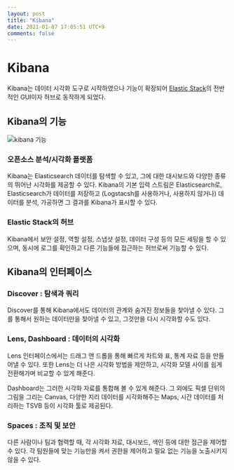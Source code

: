 ```yaml
---
layout: post
title: "Kibana"
date: 2021-01-07 17:05:51 UTC+9
comments: false
---
```


# Kibana
Kibana는 데이터 시각화 도구로 시작하였으나 기능이 확장되어 [Elastic Stack](intro.md)의 전반적인 GUI이자 허브로 동작하게 되었다. 

## Kibana의 기능

![kibana 기능](https://www.elastic.co/guide/en/kibana/current/images/intro-kibana.png)

### 오픈소스 분석/시각화 플랫폼
Kibana는 Elasticsearch 데이터를 탐색할 수 있고, 그에 대한 대시보드와 다양한 종류의 뛰어난 시각화를 제공할 수 있다. Kibana의 기본 입력 스트림은 Elasticsearch로, Elasticsearch가 데이터를 저장하고 (Logstacsh를 사용하거나, 사용하지 않거나) 데이터를 분석, 가공하면 그 결과를 Kibana가 표시할 수 있다.

### Elastic Stack의 허브
Kibana에서 보안 설정, 역할 설정, 스냅샷 설정, 데이터 구성 등의 모든 세팅을 할 수 있으며, 동시에 로그를 확인하고 다른 기능들에 접근하는 허브로써 기능할 수 있다.

## Kibana의 인터페이스

### Discover : 탐색과 쿼리
Discover를 통해 Kibana에서도 데이터의 관계와 숨겨진 정보들을 찾아낼 수 있다. 그를 통해서 원하는 데이터만을 찾아낼 수 있고, 그것만을 다시 시각화할 수도 있다.


### Lens, Dashboard : 데이터의 시각화
Lens 인터페이스에서는 드래그 앤 드롭을 통해 빠르게 차트와 표, 통계 자료 등을 만들어낼 수 있다. 또한 Lens는 더 나은 시각화 방법을 제안하고, 시각화 모델 사이를 쉽게 전환해가며 비교할 수 있게 해준다.

Dashboard는 그러한 시각화 자료를 통합해 볼 수 있게 해준다. 그 외에도 픽셀 단위의 그림을 그리는 Canvas, 다양한 지리 데이터를 시각화해주는 Maps, 시간 데이터를 처리하는 TSVB 등이 시각화 툴로 제공된다.

### Spaces : 조직 및 보안
다른 사람이나 팀과 협력할 때, 각 시각화 자료, 대시보드, 색인 등에 대한 접근을 제어할 수 있다. 각 팀원들에 맞는 기능만을 켜서 권한을 제어하고 필요 없는 기능을 노출시키지 않을 수 있다.
